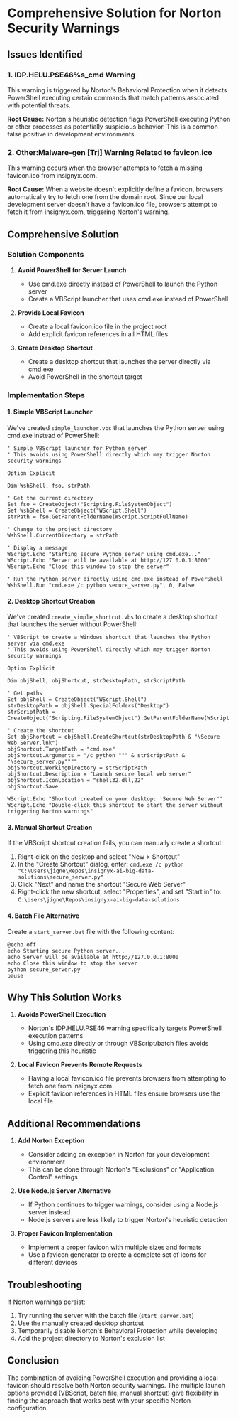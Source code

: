 # Comprehensive Solution for Norton Security Warnings

## Issues Identified

### 1. IDP.HELU.PSE46%s_cmd Warning

This warning is triggered by Norton's Behavioral Protection when it detects PowerShell executing certain commands that match patterns associated with potential threats.

**Root Cause:** Norton's heuristic detection flags PowerShell executing Python or other processes as potentially suspicious behavior. This is a common false positive in development environments.

### 2. Other:Malware-gen [Trj] Warning Related to favicon.ico

This warning occurs when the browser attempts to fetch a missing favicon.ico from insignyx.com.

**Root Cause:** When a website doesn't explicitly define a favicon, browsers automatically try to fetch one from the domain root. Since our local development server doesn't have a favicon.ico file, browsers attempt to fetch it from insignyx.com, triggering Norton's warning.

## Comprehensive Solution

### Solution Components

1. **Avoid PowerShell for Server Launch**
   - Use cmd.exe directly instead of PowerShell to launch the Python server
   - Create a VBScript launcher that uses cmd.exe instead of PowerShell

2. **Provide Local Favicon**
   - Create a local favicon.ico file in the project root
   - Add explicit favicon references in all HTML files

3. **Create Desktop Shortcut**
   - Create a desktop shortcut that launches the server directly via cmd.exe
   - Avoid PowerShell in the shortcut target

### Implementation Steps

#### 1. Simple VBScript Launcher

We've created `simple_launcher.vbs` that launches the Python server using cmd.exe instead of PowerShell:

```vbscript
' Simple VBScript launcher for Python server
' This avoids using PowerShell directly which may trigger Norton security warnings

Option Explicit

Dim WshShell, fso, strPath

' Get the current directory
Set fso = CreateObject("Scripting.FileSystemObject")
Set WshShell = CreateObject("WScript.Shell")
strPath = fso.GetParentFolderName(WScript.ScriptFullName)

' Change to the project directory
WshShell.CurrentDirectory = strPath

' Display a message
WScript.Echo "Starting secure Python server using cmd.exe..."
WScript.Echo "Server will be available at http://127.0.0.1:8000"
WScript.Echo "Close this window to stop the server"

' Run the Python server directly using cmd.exe instead of PowerShell
WshShell.Run "cmd.exe /c python secure_server.py", 0, False
```

#### 2. Desktop Shortcut Creation

We've created `create_simple_shortcut.vbs` to create a desktop shortcut that launches the server without PowerShell:

```vbscript
' VBScript to create a Windows shortcut that launches the Python server via cmd.exe
' This avoids using PowerShell directly which may trigger Norton security warnings

Option Explicit

Dim objShell, objShortcut, strDesktopPath, strScriptPath

' Get paths
Set objShell = CreateObject("WScript.Shell")
strDesktopPath = objShell.SpecialFolders("Desktop")
strScriptPath = CreateObject("Scripting.FileSystemObject").GetParentFolderName(WScript.ScriptFullName)

' Create the shortcut
Set objShortcut = objShell.CreateShortcut(strDesktopPath & "\Secure Web Server.lnk")
objShortcut.TargetPath = "cmd.exe"
objShortcut.Arguments = "/c python """ & strScriptPath & "\secure_server.py""""
objShortcut.WorkingDirectory = strScriptPath
objShortcut.Description = "Launch secure local web server"
objShortcut.IconLocation = "shell32.dll,22"
objShortcut.Save

WScript.Echo "Shortcut created on your desktop: 'Secure Web Server'"
WScript.Echo "Double-click this shortcut to start the server without triggering Norton warnings"
```

#### 3. Manual Shortcut Creation

If the VBScript shortcut creation fails, you can manually create a shortcut:

1. Right-click on the desktop and select "New > Shortcut"
2. In the "Create Shortcut" dialog, enter: `cmd.exe /c python "C:\Users\jigne\Repos\insignyx-ai-big-data-solutions\secure_server.py"`
3. Click "Next" and name the shortcut "Secure Web Server"
4. Right-click the new shortcut, select "Properties", and set "Start in" to: `C:\Users\jigne\Repos\insignyx-ai-big-data-solutions`

#### 4. Batch File Alternative

Create a `start_server.bat` file with the following content:

```batch
@echo off
echo Starting secure Python server...
echo Server will be available at http://127.0.0.1:8000
echo Close this window to stop the server
python secure_server.py
pause
```

## Why This Solution Works

1. **Avoids PowerShell Execution**
   - Norton's IDP.HELU.PSE46 warning specifically targets PowerShell execution patterns
   - Using cmd.exe directly or through VBScript/batch files avoids triggering this heuristic

2. **Local Favicon Prevents Remote Requests**
   - Having a local favicon.ico file prevents browsers from attempting to fetch one from insignyx.com
   - Explicit favicon references in HTML files ensure browsers use the local file

## Additional Recommendations

1. **Add Norton Exception**
   - Consider adding an exception in Norton for your development environment
   - This can be done through Norton's "Exclusions" or "Application Control" settings

2. **Use Node.js Server Alternative**
   - If Python continues to trigger warnings, consider using a Node.js server instead
   - Node.js servers are less likely to trigger Norton's heuristic detection

3. **Proper Favicon Implementation**
   - Implement a proper favicon with multiple sizes and formats
   - Use a favicon generator to create a complete set of icons for different devices

## Troubleshooting

If Norton warnings persist:

1. Try running the server with the batch file (`start_server.bat`)
2. Use the manually created desktop shortcut
3. Temporarily disable Norton's Behavioral Protection while developing
4. Add the project directory to Norton's exclusion list

## Conclusion

The combination of avoiding PowerShell execution and providing a local favicon should resolve both Norton security warnings. The multiple launch options provided (VBScript, batch file, manual shortcut) give flexibility in finding the approach that works best with your specific Norton configuration.